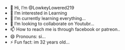 - 👋 Hi, I’m @LowkeyLowered219
- 👀 I’m interested in Learning 
- 🌱 I’m currently learning everything...
- 💞️ I’m looking to collaborate on Youtubr...
- 📫 How to reach me is through facebook or patreon..
- 😄 Pronouns: si...
- ⚡ Fun fact: im 32 years old...

<!---
LowkeyLowered219/LowkeyLowered219 is a ✨ special ✨ repository because its `README.md` (this file) appears on your GitHub profile.
You can click the Preview link to take a look at your changes.
--->
